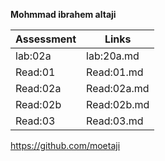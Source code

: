 **Mohmmad ibrahem altaji**

|Assessment    |Links      |
|-----------   |---------  |
|lab:02a       |lab:20a.md |
|Read:01       |Read:01.md |
|Read:02a      |Read:02a.md| 
|Read:02b      |Read:02b.md| 
|Read:03       |Read:03.md | 


https://github.com/moetaji
